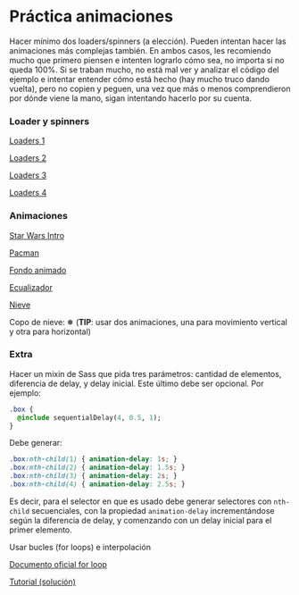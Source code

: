 # Práctica animaciones

Hacer mínimo dos loaders/spinners (a elección). Pueden intentan hacer las animaciones más complejas también. En ambos casos, les recomiendo mucho que primero piensen e intenten lograrlo cómo sea, no importa si no queda 100%. Si se traban mucho, no está mal ver y analizar el código del ejemplo e intentar entender cómo está hecho (hay mucho truco dando vuelta), pero no copien y peguen, una vez que más o menos comprendieron por dónde viene la mano, sigan intentando hacerlo por su cuenta.

### Loader y spinners

[Loaders 1](https://projects.lukehaas.me/css-loaders/)

[Loaders 2](https://github.danielcardoso.net/load-awesome/animations.html)

[Loaders 3](https://icons8.com/cssload/en/horizontal-bars)

[Loaders 4](https://icons8.com/cssload/en/spinners)

### Animaciones

[Star Wars Intro](https://css-tricks.com/snippets/css/star-wars-crawl-text/)

[Pacman](https://marioaraque.com/pacman-pure-css3)

[Fondo animado](https://codepen.io/mohaiman/full/MQqMyo)

[Ecualizador](https://codepen.io/ZachSaucier/full/pcfCJ)

[Nieve](https://codepen.io/pablohHoc/full/XWJPdPy)

Copo de nieve: ❅
(**TIP**: usar dos animaciones, una para movimiento vertical y otra para horizontal)

### Extra

Hacer un mixin de Sass que pida tres parámetros: cantidad de elementos, diferencia de delay, y delay inicial. Este último debe ser opcional. Por ejemplo:

```sass 
.box {
  @include sequentialDelay(4, 0.5, 1);
}
```

Debe generar:

```css
.box:nth-child(1) { animation-delay: 1s; }
.box:nth-child(2) { animation-delay: 1.5s; }
.box:nth-child(3) { animation-delay: 2s; }
.box:nth-child(4) { animation-delay: 2.5s; }
```

Es decir, para el selector en que es usado debe generar selectores con `nth-child` secuenciales, con la propiedad `animation-delay` incrementándose según la diferencia de delay, y comenzando con un delay inicial para el primer elemento.

Usar bucles (for loops) e interpolación

[Documento oficial for loop](https://sass-lang.com/documentation/at-rules/control/for)

[Tutorial (solución)](https://glennmccomb.com/articles/creating-smooth-sequential-animations-with-sass/)
